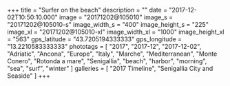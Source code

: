 +++
title = "Surfer on the beach"
description = ""
date = "2017-12-02T10:50:10.000"
image = "20171202@105010"
image_s = "20171202@105010-s"
image_width_s = "400"
image_height_s = "225"
image_xl = "20171202@105010-xl"
image_width_xl = "1000"
image_height_xl = "563"
gps_latitude = "43.7205194333333"
gps_longitude = "13.2210583333333"
phototags = [ "2017", "2017-12", "2017-12-02", "Adriatic", "Ancona", "Europe", "Italy", "Marche", "Mediterranean", "Monte Conero", "Rotonda a mare", "Senigallia", "beach", "harbor", "morning", "sea", "surf", "winter" ]
galleries = [ "2017 Timeline", "Senigallia City and Seaside" ]
+++
